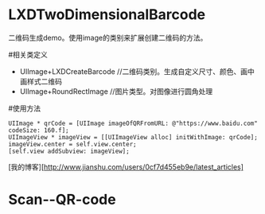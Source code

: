 # LXDTwoDimensionalBarcode
二维码生成demo。使用image的类别来扩展创建二维码的方法。

#相关类定义
* UIImage+LXDCreateBarcode    //二维码类别。生成自定义尺寸、颜色、画中画样式二维码
* UIImage+RoundRectImage      //图片类型。对图像进行圆角处理

#使用方法
```objc
UIImage * qrCode = [UIImage imageOfQRFromURL: @"https://www.baidu.com" codeSize: 160.f];
UIImageView * imageView = [[UIImageView alloc] initWithImage: qrCode];
imageView.center = self.view.center;
[self.view addSubview: imageView];
```

[我的博客][http://www.jianshu.com/users/0cf7d455eb9e/latest_articles]
# Scan--QR-code

